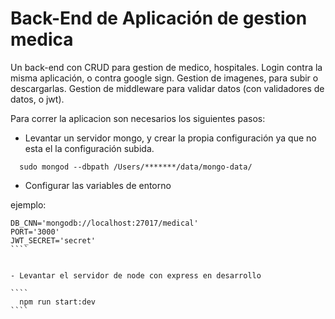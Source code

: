 # Back-End de Aplicación de gestion medica

Un back-end con CRUD para gestion de medico, hospitales. Login contra la misma aplicación, o contra google sign.
Gestion de imagenes, para subir o descargarlas.
Gestion de middleware para validar datos (con validadores de datos, o jwt).

Para correr la aplicacion son necesarios los siguientes pasos:

- Levantar un servidor mongo, y crear la propia configuración ya que no esta el la configuración subida.

````
  sudo mongod --dbpath /Users/*******/data/mongo-data/
````

- Configurar las variables de entorno

ejemplo: 

`````
DB_CNN='mongodb://localhost:27017/medical'
PORT='3000'
JWT_SECRET='secret'
````


- Levantar el servidor de node con express en desarrollo

````
  npm run start:dev
````



